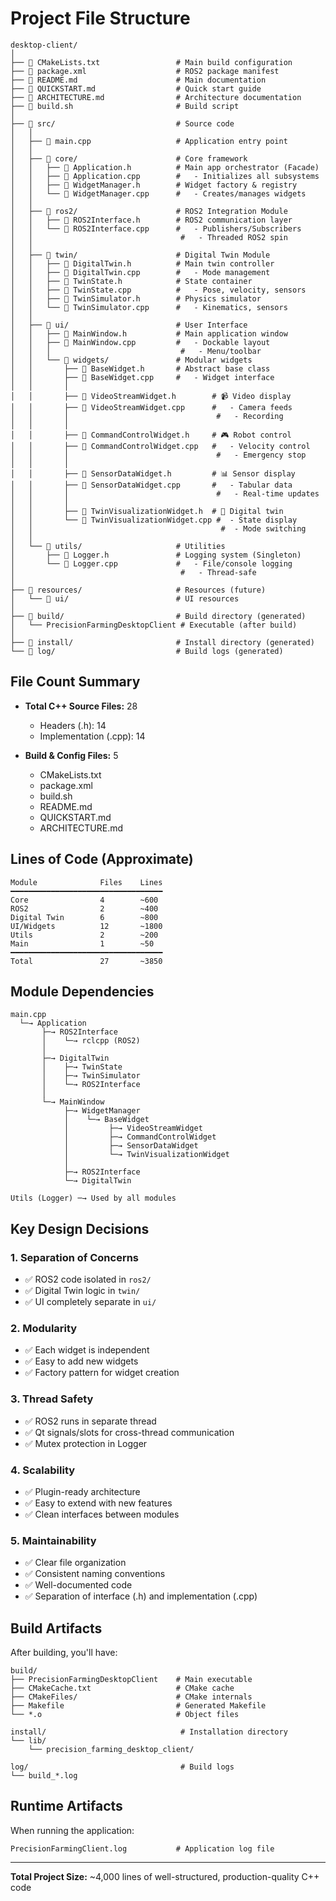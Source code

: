 # Project File Structure

```
desktop-client/
│
├── 📄 CMakeLists.txt                 # Main build configuration
├── 📄 package.xml                    # ROS2 package manifest
├── 📄 README.md                      # Main documentation
├── 📄 QUICKSTART.md                  # Quick start guide
├── 📄 ARCHITECTURE.md                # Architecture documentation
├── 🔧 build.sh                       # Build script
│
├── 📁 src/                           # Source code
│   │
│   ├── 📄 main.cpp                   # Application entry point
│   │
│   ├── 📁 core/                      # Core framework
│   │   ├── 📄 Application.h          # Main app orchestrator (Facade)
│   │   ├── 📄 Application.cpp        #   - Initializes all subsystems
│   │   ├── 📄 WidgetManager.h        # Widget factory & registry
│   │   └── 📄 WidgetManager.cpp      #   - Creates/manages widgets
│   │
│   ├── 📁 ros2/                      # ROS2 Integration Module
│   │   ├── 📄 ROS2Interface.h        # ROS2 communication layer
│   │   └── 📄 ROS2Interface.cpp      #   - Publishers/Subscribers
│   │                                 #   - Threaded ROS2 spin
│   │
│   ├── 📁 twin/                      # Digital Twin Module
│   │   ├── 📄 DigitalTwin.h          # Main twin controller
│   │   ├── 📄 DigitalTwin.cpp        #   - Mode management
│   │   ├── 📄 TwinState.h            # State container
│   │   ├── 📄 TwinState.cpp          #   - Pose, velocity, sensors
│   │   ├── 📄 TwinSimulator.h        # Physics simulator
│   │   └── 📄 TwinSimulator.cpp      #   - Kinematics, sensors
│   │
│   ├── 📁 ui/                        # User Interface
│   │   ├── 📄 MainWindow.h           # Main application window
│   │   ├── 📄 MainWindow.cpp         #   - Dockable layout
│   │   │                             #   - Menu/toolbar
│   │   └── 📁 widgets/               # Modular widgets
│   │       ├── 📄 BaseWidget.h       # Abstract base class
│   │       ├── 📄 BaseWidget.cpp     #   - Widget interface
│   │       │
│   │       ├── 📄 VideoStreamWidget.h        # 📹 Video display
│   │       ├── 📄 VideoStreamWidget.cpp      #   - Camera feeds
│   │       │                                 #   - Recording
│   │       │
│   │       ├── 📄 CommandControlWidget.h     # 🎮 Robot control
│   │       ├── 📄 CommandControlWidget.cpp   #   - Velocity control
│   │       │                                 #   - Emergency stop
│   │       │
│   │       ├── 📄 SensorDataWidget.h         # 📊 Sensor display
│   │       ├── 📄 SensorDataWidget.cpp       #   - Tabular data
│   │       │                                 #   - Real-time updates
│   │       │
│   │       ├── 📄 TwinVisualizationWidget.h  # 🤖 Digital twin
│   │       └── 📄 TwinVisualizationWidget.cpp #  - State display
│   │                                          #  - Mode switching
│   │
│   └── 📁 utils/                     # Utilities
│       ├── 📄 Logger.h               # Logging system (Singleton)
│       └── 📄 Logger.cpp             #   - File/console logging
│                                     #   - Thread-safe
│
├── 📁 resources/                     # Resources (future)
│   └── 📁 ui/                        # UI resources
│
├── 📁 build/                         # Build directory (generated)
│   └── PrecisionFarmingDesktopClient # Executable (after build)
│
├── 📁 install/                       # Install directory (generated)
└── 📁 log/                           # Build logs (generated)
```

## File Count Summary

- **Total C++ Source Files:** 28
  - Headers (.h): 14
  - Implementation (.cpp): 14

- **Build & Config Files:** 5
  - CMakeLists.txt
  - package.xml
  - build.sh
  - README.md
  - QUICKSTART.md
  - ARCHITECTURE.md

## Lines of Code (Approximate)

```
Module              Files    Lines
━━━━━━━━━━━━━━━━━━━━━━━━━━━━━━━━━━
Core                4        ~600
ROS2                2        ~400
Digital Twin        6        ~800
UI/Widgets          12       ~1800
Utils               2        ~200
Main                1        ~50
━━━━━━━━━━━━━━━━━━━━━━━━━━━━━━━━━━
Total               27       ~3850
```

## Module Dependencies

```
main.cpp
  └─→ Application
       ├─→ ROS2Interface
       │    └─→ rclcpp (ROS2)
       │
       ├─→ DigitalTwin
       │    ├─→ TwinState
       │    ├─→ TwinSimulator
       │    └─→ ROS2Interface
       │
       └─→ MainWindow
            ├─→ WidgetManager
            │    └─→ BaseWidget
            │         ├─→ VideoStreamWidget
            │         ├─→ CommandControlWidget
            │         ├─→ SensorDataWidget
            │         └─→ TwinVisualizationWidget
            │
            ├─→ ROS2Interface
            └─→ DigitalTwin

Utils (Logger) ─→ Used by all modules
```

## Key Design Decisions

### 1. **Separation of Concerns**
- ✅ ROS2 code isolated in `ros2/`
- ✅ Digital Twin logic in `twin/`
- ✅ UI completely separate in `ui/`

### 2. **Modularity**
- ✅ Each widget is independent
- ✅ Easy to add new widgets
- ✅ Factory pattern for widget creation

### 3. **Thread Safety**
- ✅ ROS2 runs in separate thread
- ✅ Qt signals/slots for cross-thread communication
- ✅ Mutex protection in Logger

### 4. **Scalability**
- ✅ Plugin-ready architecture
- ✅ Easy to extend with new features
- ✅ Clean interfaces between modules

### 5. **Maintainability**
- ✅ Clear file organization
- ✅ Consistent naming conventions
- ✅ Well-documented code
- ✅ Separation of interface (.h) and implementation (.cpp)

## Build Artifacts

After building, you'll have:

```
build/
├── PrecisionFarmingDesktopClient    # Main executable
├── CMakeCache.txt                   # CMake cache
├── CMakeFiles/                      # CMake internals
├── Makefile                         # Generated Makefile
└── *.o                              # Object files

install/                              # Installation directory
└── lib/
    └── precision_farming_desktop_client/

log/                                  # Build logs
└── build_*.log
```

## Runtime Artifacts

When running the application:

```
PrecisionFarmingClient.log           # Application log file
```

---

**Total Project Size:** ~4,000 lines of well-structured, production-quality C++ code
